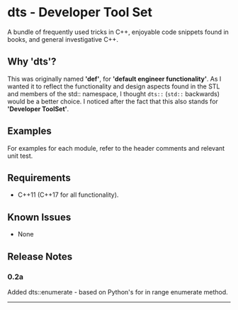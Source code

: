 # dts - Developer Tool Set

A bundle of frequently used tricks in C++, enjoyable code snippets found in books, and general investigative C++.

## Why 'dts'? 

This was originally named **'def'**, for **'default engineer functionality'**. As I wanted it to reflect the functionality and design aspects found in the STL and members of the std:: namespace, I thought `dts::` (`std::` backwards) would be a better choice. I noticed after the fact that this also stands for **'Developer ToolSet'**.

## Examples

For examples for each module, refer to the header comments and relevant unit test. 

## Requirements

- C++11 (C++17 for all functionality).

## Known Issues

- None

## Release Notes

### 0.2a

Added dts::enumerate - based on Python's for in range enumerate method.

-----------------------------------------------------------------------------------------------------------
